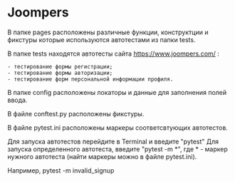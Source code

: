 # Joompers
В папке pages расположены различные функции, конструктции и фикстуры которые используются автотестами из папки tests.

В папке tests находятся автотесты сайта https://www.joompers.com/ :

    - тестирование формы регистрации;
    - тестирование формы авторизации;
    - тестирование форм персональной информации профиля.

В папке config расположены локаторы и данные для заполнения полей ввода.

В файле conftest.py расположены фикстуры.

В файле pytest.ini расположены маркеры соответсвтующих автотестов.

Для запуска автотестов перейдите в Terminal и введите "pytest" Для запуска определенного автотеста, введите "pytest -m *", где * - маркер нужного автотеста (найти маркеры можно в файле pytest.ini).

Например, pytest -m invalid_signup
